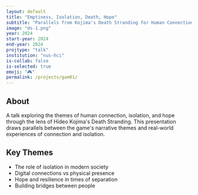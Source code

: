 ```yaml
---
layout: default
title: "Emptiness, Isolation, Death, Hope"
subtitle: "Parallels from Kojima's Death Stranding for Human Connection"
image: "ds-1.png"
year: 2024
start-year: 2024
end-year: 2024
projtype: "talk"
institution: "nus-hci"
is-collab: false
is-selected: true
emoji: "🎮"
permalink: /projects/gam01/
---
```


## About

A talk exploring the themes of human connection, isolation, and hope through the lens of Hideo Kojima's Death Stranding. This presentation draws parallels between the game's narrative themes and real-world experiences of connection and isolation.

## Key Themes

- The role of isolation in modern society
- Digital connections vs physical presence
- Hope and resilience in times of separation
- Building bridges between people 